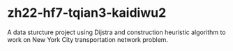 # zh22-hf7-tqian3-kaidiwu2

A data sturcture project using Dijstra and construction heuristic algorithm to work on New York City transportation network problem.
